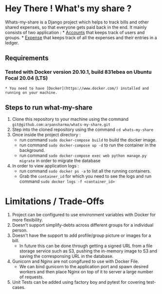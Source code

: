 # Hey There ! What's my share ?

Whats-my-share is a Django project which helps to track bills and other shared expenses, so that everyone gets paid back in the end.
It mainly consists of two application :
    * [Accounts](https://github.com/arpansharma/whats-my-share/tree/main/whats_my_share/accounts) that keeps track of users and groups.
    * [Expense](https://github.com/arpansharma/whats-my-share/tree/ft/docker-config/whats_my_share/expense) that keeps track of all the expenses and their entries in a ledger.


## Requirements
### Tested with Docker version 20.10.1, build 831ebea on Ubuntu Focal 20.04 (LTS)
    * You need to have [Docker](https://www.docker.com/) installed and running on your machine.

## Steps to run what-my-share
1. Clone this repository to your machine using the command `git@github.com:arpansharma/whats-my-share.git`
2. Step into the cloned repository using the command `cd whats-my-share`
3. Once inside the project directory :
    * run command `sudo docker-compose build` to build the docker image.
    * run command `sudo docker-compose up -d` to run the container in the background.
    * run command `sudo docker-compose exec web python manage.py migrate` in order to migrate the database
4. In order to view application logs :
    * run command `sudo docker ps -a` to list all the running containers.
    * Grab the `container_id` for which you need to see the logs and run command `sudo docker logs -f
    <container_id>`


# Limitations / Trade-Offs
1. Project can be configured to use environment variables with Docker for more flexibility.
2. Doesn't support simplify-debts across different groups for a individual person.
3. Doesn't have the support to add profile/group picture or images for a bill.
    * In future this can be done through getting a signed URL from a file storage service such as S3,
    pushing the in-memory image to S3 and saving the corresponsing URL in the database.
4. Gunicorn and Nginx are not congifured to use with Docker File.
    * We can bind gunicorn to the application port and spawn desired workers and then place Nginx on top of it to server a large number of requests.
5. Unit Tests can be added using factory boy and pytest for covering test-cases.
